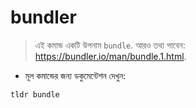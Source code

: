 # bundler

> এই কমান্ড একটি উপনাম `bundle`.
> আরও তথ্য পাবেন: <https://bundler.io/man/bundle.1.html>.

- মূল কমান্ডের জন্য ডকুমেন্টেশন দেখুন:

`tldr bundle`
